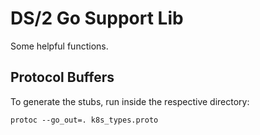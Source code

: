 # DS/2 Go Support Lib

Some helpful functions.

## Protocol Buffers

To generate the stubs, run inside the respective directory:

    protoc --go_out=. k8s_types.proto

